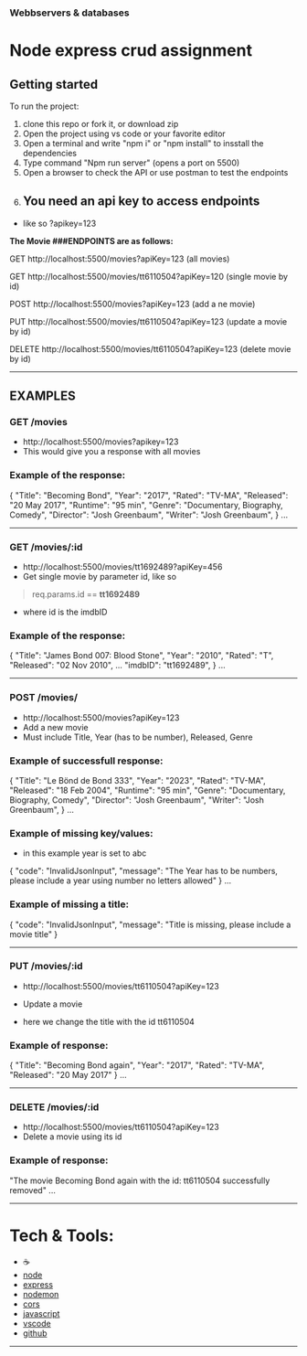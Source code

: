 ### Webbservers & databases
# Node express crud assignment

## Getting started
To run the project:
1. clone this repo or fork it, or download zip
2. Open the project using vs code or your favorite editor
3. Open a terminal and write "npm i" or "npm install" to insstall the dependencies 
4. Type command "Npm run server" (opens a port on 5500)
5. Open a browser to check the API or use postman to test the endpoints 
6. ## You need an api key to access endpoints
- like so ?apikey=123

**The Movie ###ENDPOINTS are as follows:**

GET http://localhost:5500/movies?apiKey=123 (all movies)

GET http://localhost:5500/movies/tt6110504?apiKey=120 (single movie by id)

POST http://localhost:5500/movies?apiKey=123 (add a ne movie)

PUT http://localhost:5500/movies/tt6110504?apiKey=123 (update a movie by id)

DELETE http://localhost:5500/movies/tt6110504?apiKey=123 (delete movie by id)

---

## EXAMPLES 

### GET /movies

-  http://localhost:5500/movies?apikey=123
- This would give you a response with all movies

### Example of the response:

{
    "Title": "Becoming Bond",
    "Year": "2017",
    "Rated": "TV-MA",
    "Released": "20 May 2017",
    "Runtime": "95 min",
    "Genre": "Documentary, Biography, Comedy",
    "Director": "Josh Greenbaum",
    "Writer": "Josh Greenbaum",
}
...

---

### GET /movies/:id

-  http://localhost:5500/movies/tt1692489?apiKey=456
- Get single movie by parameter id, like so
> req.params.id == **tt1692489**
- where id is the imdbID

### Example of the response:

{
    "Title": "James Bond 007: Blood Stone",
    "Year": "2010",
    "Rated": "T",
    "Released": "02 Nov 2010",
    ...
    "imdbID": "tt1692489",
}
...

---
### POST /movies/

-  http://localhost:5500/movies?apiKey=123
- Add a new movie 
- Must include Title, Year (has to be number), Released, Genre
### Example of successfull response:
{
    "Title": "Le Bönd de Bond 333",
        "Year": "2023",
        "Rated": "TV-MA",
       "Released": "18 Feb 2004",
        "Runtime": "95 min",
        "Genre": "Documentary, Biography, Comedy",
        "Director": "Josh Greenbaum",
        "Writer": "Josh Greenbaum",
}
...
### Example of missing key/values:
- in this example year is set to abc

{
    "code": "InvalidJsonInput",
    "message": "The Year has to be numbers, please include a year using number no letters allowed"
}
...

### Example of missing a title:

{
    "code": "InvalidJsonInput",
    "message": "Title is missing, please include a movie title"
}

---

### PUT /movies/:id

-  http://localhost:5500/movies/tt6110504?apiKey=123
- Update a movie 

- here we change the title with the id tt6110504
### Example of response:
{
        "Title": "Becoming Bond again",
        "Year": "2017",
        "Rated": "TV-MA",
        "Released": "20 May 2017"
 }
...

---

### DELETE /movies/:id

-  http://localhost:5500/movies/tt6110504?apiKey=123
- Delete a movie using its id
### Example of response:

"The movie Becoming Bond again with the id: tt6110504 successfully removed"
...

---


# __Tech & Tools:__

- ☕
- [node]
- [express]
- [nodemon]
- [cors]
- [javascript]
- [vscode]
- [github]





---
[node]: https://nodejs.org/en
[express]: https://expressjs.com/
[nodemon]: https://nodemon.io/
[cors]: https://github.com/expressjs/cors#readme
[javascript]: https://developer.mozilla.org/en-US/docs/Web/JavaScript
[vscode]: https://code.visualstudio.com/
[github]: https://github.com/